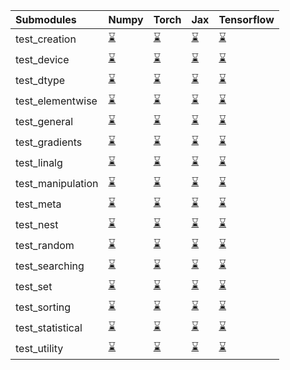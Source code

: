 | Submodules        | Numpy                                                                                                                           | Torch                                                                                                                           | Jax                                                                                                                             | Tensorflow                                                                                                                      |
|:------------------|:--------------------------------------------------------------------------------------------------------------------------------|:--------------------------------------------------------------------------------------------------------------------------------|:--------------------------------------------------------------------------------------------------------------------------------|:--------------------------------------------------------------------------------------------------------------------------------|
| test_creation     | <a href="https://github.com/unifyai/ivy/runs/7991839593?check_suite_focus=true" rel="noopener noreferrer" target="_blank">⌛</a> | <a href="https://github.com/unifyai/ivy/runs/7991841875?check_suite_focus=true" rel="noopener noreferrer" target="_blank">⌛</a> | <a href="https://github.com/unifyai/ivy/runs/7991843980?check_suite_focus=true" rel="noopener noreferrer" target="_blank">⌛</a> | <a href="https://github.com/unifyai/ivy/runs/7991846206?check_suite_focus=true" rel="noopener noreferrer" target="_blank">⌛</a> |
| test_device       | <a href="https://github.com/unifyai/ivy/runs/7991839716?check_suite_focus=true" rel="noopener noreferrer" target="_blank">⌛</a> | <a href="https://github.com/unifyai/ivy/runs/7991842017?check_suite_focus=true" rel="noopener noreferrer" target="_blank">⌛</a> | <a href="https://github.com/unifyai/ivy/runs/7991844109?check_suite_focus=true" rel="noopener noreferrer" target="_blank">⌛</a> | <a href="https://github.com/unifyai/ivy/runs/7991846337?check_suite_focus=true" rel="noopener noreferrer" target="_blank">⌛</a> |
| test_dtype        | <a href="https://github.com/unifyai/ivy/runs/7991839883?check_suite_focus=true" rel="noopener noreferrer" target="_blank">⌛</a> | <a href="https://github.com/unifyai/ivy/runs/7991842175?check_suite_focus=true" rel="noopener noreferrer" target="_blank">⌛</a> | <a href="https://github.com/unifyai/ivy/runs/7991844235?check_suite_focus=true" rel="noopener noreferrer" target="_blank">⌛</a> | <a href="https://github.com/unifyai/ivy/runs/7991846491?check_suite_focus=true" rel="noopener noreferrer" target="_blank">⌛</a> |
| test_elementwise  | <a href="https://github.com/unifyai/ivy/runs/7991840021?check_suite_focus=true" rel="noopener noreferrer" target="_blank">⌛</a> | <a href="https://github.com/unifyai/ivy/runs/7991842274?check_suite_focus=true" rel="noopener noreferrer" target="_blank">⌛</a> | <a href="https://github.com/unifyai/ivy/runs/7991844367?check_suite_focus=true" rel="noopener noreferrer" target="_blank">⌛</a> | <a href="https://github.com/unifyai/ivy/runs/7991846635?check_suite_focus=true" rel="noopener noreferrer" target="_blank">⌛</a> |
| test_general      | <a href="https://github.com/unifyai/ivy/runs/7991840162?check_suite_focus=true" rel="noopener noreferrer" target="_blank">⌛</a> | <a href="https://github.com/unifyai/ivy/runs/7991842412?check_suite_focus=true" rel="noopener noreferrer" target="_blank">⌛</a> | <a href="https://github.com/unifyai/ivy/runs/7991844494?check_suite_focus=true" rel="noopener noreferrer" target="_blank">⌛</a> | <a href="https://github.com/unifyai/ivy/runs/7991846756?check_suite_focus=true" rel="noopener noreferrer" target="_blank">⌛</a> |
| test_gradients    | <a href="https://github.com/unifyai/ivy/runs/7991840263?check_suite_focus=true" rel="noopener noreferrer" target="_blank">⌛</a> | <a href="https://github.com/unifyai/ivy/runs/7991842558?check_suite_focus=true" rel="noopener noreferrer" target="_blank">⌛</a> | <a href="https://github.com/unifyai/ivy/runs/7991844608?check_suite_focus=true" rel="noopener noreferrer" target="_blank">⌛</a> | <a href="https://github.com/unifyai/ivy/runs/7991846897?check_suite_focus=true" rel="noopener noreferrer" target="_blank">⌛</a> |
| test_linalg       | <a href="https://github.com/unifyai/ivy/runs/7991840433?check_suite_focus=true" rel="noopener noreferrer" target="_blank">⌛</a> | <a href="https://github.com/unifyai/ivy/runs/7991842672?check_suite_focus=true" rel="noopener noreferrer" target="_blank">⌛</a> | <a href="https://github.com/unifyai/ivy/runs/7991844726?check_suite_focus=true" rel="noopener noreferrer" target="_blank">⌛</a> | <a href="https://github.com/unifyai/ivy/runs/7991847039?check_suite_focus=true" rel="noopener noreferrer" target="_blank">⌛</a> |
| test_manipulation | <a href="https://github.com/unifyai/ivy/runs/7991840597?check_suite_focus=true" rel="noopener noreferrer" target="_blank">⌛</a> | <a href="https://github.com/unifyai/ivy/runs/7991842753?check_suite_focus=true" rel="noopener noreferrer" target="_blank">⌛</a> | <a href="https://github.com/unifyai/ivy/runs/7991844933?check_suite_focus=true" rel="noopener noreferrer" target="_blank">⌛</a> | <a href="https://github.com/unifyai/ivy/runs/7991847174?check_suite_focus=true" rel="noopener noreferrer" target="_blank">⌛</a> |
| test_meta         | <a href="https://github.com/unifyai/ivy/runs/7991840800?check_suite_focus=true" rel="noopener noreferrer" target="_blank">⌛</a> | <a href="https://github.com/unifyai/ivy/runs/7991842858?check_suite_focus=true" rel="noopener noreferrer" target="_blank">⌛</a> | <a href="https://github.com/unifyai/ivy/runs/7991845068?check_suite_focus=true" rel="noopener noreferrer" target="_blank">⌛</a> | <a href="https://github.com/unifyai/ivy/runs/7991847303?check_suite_focus=true" rel="noopener noreferrer" target="_blank">⌛</a> |
| test_nest         | <a href="https://github.com/unifyai/ivy/runs/7991840943?check_suite_focus=true" rel="noopener noreferrer" target="_blank">⌛</a> | <a href="https://github.com/unifyai/ivy/runs/7991842978?check_suite_focus=true" rel="noopener noreferrer" target="_blank">⌛</a> | <a href="https://github.com/unifyai/ivy/runs/7991845201?check_suite_focus=true" rel="noopener noreferrer" target="_blank">⌛</a> | <a href="https://github.com/unifyai/ivy/runs/7991847423?check_suite_focus=true" rel="noopener noreferrer" target="_blank">⌛</a> |
| test_random       | <a href="https://github.com/unifyai/ivy/runs/7991841072?check_suite_focus=true" rel="noopener noreferrer" target="_blank">⌛</a> | <a href="https://github.com/unifyai/ivy/runs/7991843125?check_suite_focus=true" rel="noopener noreferrer" target="_blank">⌛</a> | <a href="https://github.com/unifyai/ivy/runs/7991845352?check_suite_focus=true" rel="noopener noreferrer" target="_blank">⌛</a> | <a href="https://github.com/unifyai/ivy/runs/7991847542?check_suite_focus=true" rel="noopener noreferrer" target="_blank">⌛</a> |
| test_searching    | <a href="https://github.com/unifyai/ivy/runs/7991841201?check_suite_focus=true" rel="noopener noreferrer" target="_blank">⌛</a> | <a href="https://github.com/unifyai/ivy/runs/7991843244?check_suite_focus=true" rel="noopener noreferrer" target="_blank">⌛</a> | <a href="https://github.com/unifyai/ivy/runs/7991845522?check_suite_focus=true" rel="noopener noreferrer" target="_blank">⌛</a> | <a href="https://github.com/unifyai/ivy/runs/7991847646?check_suite_focus=true" rel="noopener noreferrer" target="_blank">⌛</a> |
| test_set          | <a href="https://github.com/unifyai/ivy/runs/7991841325?check_suite_focus=true" rel="noopener noreferrer" target="_blank">⌛</a> | <a href="https://github.com/unifyai/ivy/runs/7991843391?check_suite_focus=true" rel="noopener noreferrer" target="_blank">⌛</a> | <a href="https://github.com/unifyai/ivy/runs/7991845676?check_suite_focus=true" rel="noopener noreferrer" target="_blank">⌛</a> | <a href="https://github.com/unifyai/ivy/runs/7991847816?check_suite_focus=true" rel="noopener noreferrer" target="_blank">⌛</a> |
| test_sorting      | <a href="https://github.com/unifyai/ivy/runs/7991841442?check_suite_focus=true" rel="noopener noreferrer" target="_blank">⌛</a> | <a href="https://github.com/unifyai/ivy/runs/7991843527?check_suite_focus=true" rel="noopener noreferrer" target="_blank">⌛</a> | <a href="https://github.com/unifyai/ivy/runs/7991845789?check_suite_focus=true" rel="noopener noreferrer" target="_blank">⌛</a> | <a href="https://github.com/unifyai/ivy/runs/7991847934?check_suite_focus=true" rel="noopener noreferrer" target="_blank">⌛</a> |
| test_statistical  | <a href="https://github.com/unifyai/ivy/runs/7991841579?check_suite_focus=true" rel="noopener noreferrer" target="_blank">⌛</a> | <a href="https://github.com/unifyai/ivy/runs/7991843680?check_suite_focus=true" rel="noopener noreferrer" target="_blank">⌛</a> | <a href="https://github.com/unifyai/ivy/runs/7991845921?check_suite_focus=true" rel="noopener noreferrer" target="_blank">⌛</a> | <a href="https://github.com/unifyai/ivy/runs/7991848116?check_suite_focus=true" rel="noopener noreferrer" target="_blank">⌛</a> |
| test_utility      | <a href="https://github.com/unifyai/ivy/runs/7991841728?check_suite_focus=true" rel="noopener noreferrer" target="_blank">⌛</a> | <a href="https://github.com/unifyai/ivy/runs/7991843871?check_suite_focus=true" rel="noopener noreferrer" target="_blank">⌛</a> | <a href="https://github.com/unifyai/ivy/runs/7991846090?check_suite_focus=true" rel="noopener noreferrer" target="_blank">⌛</a> | <a href="https://github.com/unifyai/ivy/runs/7991848290?check_suite_focus=true" rel="noopener noreferrer" target="_blank">⌛</a> |